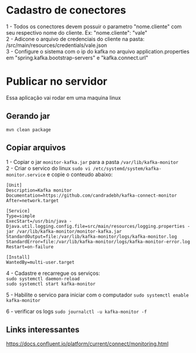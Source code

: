 # Cadastro de conectores

1 - Todos os conectores devem possuir o parametro "nome.cliente" com seu respectivo nome do cliente. Ex: "nome.cliente": "vale" <br>
2 - Adicone o arquivo de credenciais do cliente na pasta: /src/main/resources/credentials/vale.json <br>
3 - Configure o sistema com o ip do kafka no arquivo application.properties em "spring.kafka.bootstrap-servers" e "kafka.connect.url" <br>


# Publicar no servidor
Essa aplicação vai rodar em uma maquina linux

## Gerando jar 
`mvn clean package`

## Copiar arquivos
1 - Copiar o jar `monitor-kafka.jar` para a pasta `/var/lib/kafka-monitor` <br>
2 - Criar o servico do linux `sudo vi /etc/systemd/system/kafka-monitor.service` e copie o conteudo abaixo: <br>

```
[Unit]
Description=Kafka monitor
Documentation=https://github.com/candradebh/kafka-connect-monitor
After=network.target

[Service]
Type=simple
ExecStart=/usr/bin/java -Djava.util.logging.config.file=src/main/resources/logging.properties -jar /var/lib/kafka-monitor/monitor-kafka.jar
StandardOutput=file:/var/lib/kafka-monitor/logs/kafka-monitor.log
StandardError=file:/var/lib/kafka-monitor/logs/kafka-monitor-error.log
Restart=on-failure

[Install]
WantedBy=multi-user.target
```

4 - Cadastre e recarregue os serviços:<br>
`sudo systemctl daemon-reload` <br>
`sudo systemctl start kafka-monitor` <br>

5 - Habilite o servico para iniciar com o computador `sudo systemctl enable kafka-monitor`<br>

6 - verificar os logs `sudo journalctl -u kafka-monitor -f` <br> 





## Links interessantes
https://docs.confluent.io/platform/current/connect/monitoring.html